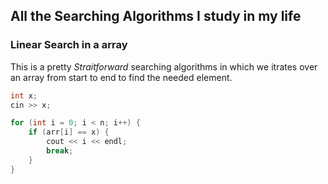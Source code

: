 ## All the Searching Algorithms I study in my life

### Linear Search in a array

This is a pretty _Straitforward_ searching algorithms in which we itrates over an array from start to end to find the needed element.

```cpp
int x;
cin >> x;

for (int i = 0; i < n; i++) {
    if (arr[i] == x) {
        cout << i << endl;
        break;
    }
}

```
